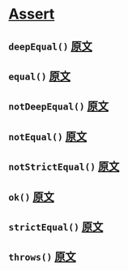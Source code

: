 # [Assert](http://api.qunitjs.com/category/assert/)

## `deepEqual()` [原文](http://api.qunitjs.com/deepEqual/)

## `equal()` [原文](http://api.qunitjs.com/equal/)

## `notDeepEqual()` [原文](http://api.qunitjs.com/notDeepEqual/)

## `notEqual()` [原文](http://api.qunitjs.com/notEqual/)

## `notStrictEqual()` [原文](http://api.qunitjs.com/notStrictEqual/)

## `ok()` [原文](http://api.qunitjs.com/ok/)

## `strictEqual()` [原文](http://api.qunitjs.com/strictEqual/)

## `throws()` [原文](http://api.qunitjs.com/throws/)